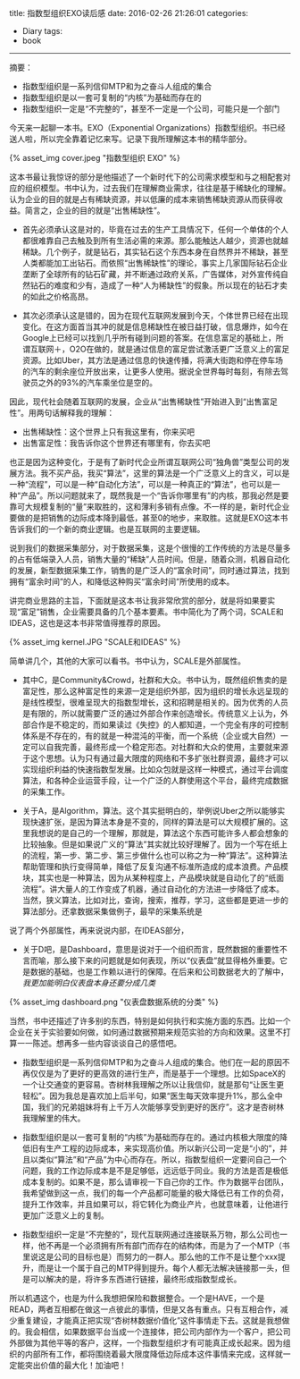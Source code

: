 title: 指数型组织EXO读后感
date: 2016-02-26 21:26:01
categories:
- Diary
tags:
- book
---
摘要：

+	指数型组织是一系列信仰MTP和为之奋斗人组成的集合
+	指数型组织是以一套可复制的“内核”为基础而存在的
+	指数型组织一定是“不完整的”，甚至不一定是一个公司，可能只是一个部门


今天来一起聊一本书。EXO（Exponential Organizations）指数型组织。书已经送人啦，所以完全靠着记忆来写。记录下我所理解这本书的精华部分。

{% asset_img cover.jpeg "指数型组织 EXO" %}

这本书最让我惊讶的部分是他描述了一个新时代下的公司需求模型和与之相配套对应的组织模型。书中认为，过去我们在理解商业需求，往往是基于稀缺化的理解。认为企业的目的就是占有稀缺资源，并以低廉的成本来销售稀缺资源从而获得收益。简言之，企业的目的就是“出售稀缺性”。

+	首先必须承认这是对的，毕竟在过去的生产工具情况下，任何一个单体的个人都很难靠自己去触及到所有生活必需的来源。那么能触达人越少，资源也就越稀缺。几个例子，就是钻石，其实钻石这个东西本身在自然界并不稀缺，甚至人类都能加工出钻石。而依照“出售稀缺性”的理论，事实上几家国际钻石企业垄断了全球所有的钻石矿藏，并不断通过政府关系，广告媒体，对外宣传纯自然钻石的难度和少有，造成了一种“人为稀缺性”的假象。所以现在的钻石才卖的如此之价格高昂。

+	其次必须承认这是错的，因为在现代互联网发展到今天，个体世界已经在出现变化。在这方面首当其冲的就是信息稀缺性在被日益打破，信息爆炸，如今在Google上已经可以找到几乎所有碰到问题的答案。在信息富足的基础上，所谓互联网＋，O2O在做的，就是通过信息的富足尝试激活更广泛意义上的富足资源。比如Uber，其方法是通过信息的快速传播，将满大街跑和停在停车场的汽车的剩余座位开放出来，让更多人使用。据说全世界每时每刻，有除去驾驶员之外的93%的汽车乘坐位是空的。

因此，现代社会随着互联网的发展，企业从“出售稀缺性”开始进入到“出售富足性”。用两句话解释我的理解：

*	出售稀缺性：这个世界上只有我这里有，你来买吧
*	出售富足性：我告诉你这个世界还有哪里有，你去买吧

也正是因为这种变化，于是有了新时代企业所谓互联网公司“独角兽”类型公司的发展方法。我不买产品，我买“算法”，这里的算法是一个广泛意义上的含义，可以是一种“流程”，可以是一种“自动化方法”，可以是一种真正的“算法”，也可以是一种“产品”。所以问题就来了，既然我是一个“告诉你哪里有”的内核，那我必然是要靠可大规模复制的“量”来取胜的，这和薄利多销有点像。不一样的是，新时代企业要做的是把销售的边际成本降到最低，甚至0的地步，来取胜。这就是EXO这本书告诉我们的一个新的商业逻辑。也是互联网的主要逻辑。

说到我们的数据采集部分，对于数据采集，这是个很慢的工作传统的方法是尽量多的占有低端录入人员，销售大量的“稀缺”人员时间。但是，随着众测，机器自动化的发展，新型数据采集工作，销售的是广泛人的“富余时间”，同时通过算法，找到拥有“富余时间”的人，和降低这种购买“富余时间”所使用的成本。

讲完商业思路的主旨，下面就是这本书让我非常欣赏的部分，就是将如果要实现“富足”销售，企业需要具备的几个基本要素。书中简化为了两个词，SCALE和IDEAS，这也是这本书非常值得推荐的原因。

{% asset_img kernel.JPG "SCALE和IDEAS" %}

简单讲几个，其他的大家可以看书。书中认为，SCALE是外部属性。

+	其中C，是Community&Crowd，社群和大众。书中认为，既然组织售卖的是富足性，那么这种富足性的来源一定是组织外部，因为组织的增长永远呈现的是线性模型，很难呈现大的指数型增长，这和招聘是相关的。因为优秀的人员是有限的，所以就需要广泛的通过外部合作来创造增长。传统意义上认为，外部合作是不稳定的，而如果读过《失控》的人都知道，一个完全有序的可控制体系是不存在的，有的就是一种混沌的平衡，而一个系统（企业或大自然）一定可以自我完善，最终形成一个稳定形态。对社群和大众的使用，主要就来源于这个思想。认为只有通过最大限度的网络和不多扩张社群资源，最终才可以实现组织利益的快速指数型发展。比如众包就是这样一种模式，通过平台调度算法，和各种企业运营手段，让一个广泛的人群使用这个平台，最终完成数据的采集工作。

+	关于A，是Algorithm，算法。这个其实挺明白的，举例说Uber之所以能够实现快速扩张，是因为算法本身是不变的，同样的算法是可以大规模扩展的。这里我想说的是自己的一个理解，那就是，算法这个东西可能许多人都会想象的比较抽象。但是如果说广义的“算法”其实就比较好理解了。因为一个写在纸上的流程，第一步、第二步、第三步做什么也可以称之为一种“算法”。这种算法帮助管理和执行变得简单，降低了反复沟通不标准所造成的成本浪费。产品模块，其实也是一种算法，因为从某种程度上，产品模块就是自动化了的“纸面流程”。讲大量人的工作变成了机器，通过自动化的方法进一步降低了成本。当然，狭义算法，比如对比，查询，搜索，推荐，学习，这些都是更进一步的算法部分。还拿数据采集做例子，最早的采集系统是

说了两个外部属性，再来说说内部，在IDEAS部分，

+	关于D吧，是Dashboard，意思是说对于一个组织而言，既然数据的重要性不言而喻，那么接下来的问题就是如何表现，所以“仪表盘”就显得格外重要。它是数据的基础，也是工作赖以进行的保障。在后来和公司数据老大的了解中，*我更加能明白仪表盘本身还要分成几类*

{% asset_img dashboard.png "仪表盘数据系统的分类" %}

当然，书中还描述了许多别的东西，特别是如何执行和实施方面的东西。比如一个企业在关于实验要如何做，如何通过数据预期来规范实验的方向和效果。这里不打算一一陈述。想再多一些内容谈谈自己的感悟吧。

+	指数型组织是一系列信仰MTP和为之奋斗人组成的集合。他们在一起的原因不再仅仅是为了更好的更高效的进行生产，而是基于一个理想。比如SpaceX的一个让交通变的更容易。杏树林我理解之所以让我信仰，就是那句“让医生更轻松”。因为我总是喜欢加上后半句，如果“医生每天效率提升1%，那么全中国，我们的兄弟姐妹将有上千万人次能够享受到更好的医疗”。这才是杏树林我理解里的伟大。

+	指数型组织是以一套可复制的“内核”为基础而存在的。通过内核极大限度的降低旧有生产工程的边际成本，来实现高价值。所以新兴公司一定是“小的”，并且以类似“算法”和“产品”为中心而存在。所以，指数型组织一定要问自己一个问题，我的工作边际成本是不是足够低，远远低于同业。我的方法是否是极低成本复制的。如果不是，那么请审视一下自己你的工作。作为数据平台团队，我希望做到这一点，我们的每一个产品都可能量的极大降低已有工作的负荷，提升工作效率，并且如果可以，将它转化为商业产片，也就意味着，让他进行更加广泛意义上的复制。

+	指数型组织一定是“不完整的”，现代互联网通过连接联系万物，那么公司也一样，他不再是一个必须拥有所有部门而存在的结构体，而是为了一个MTP（书里说这是公司的目标也是）而努力的一群人。那么他的工作不是让整个xxx提升，而是让一个属于自己的MTP得到提升。每个人都无法解决链接那一头，但是可以解决的是，将许多东西进行链接，最终形成指数型成长。

所以机遇这个，也是为什么我想把保险和数据整合。一个是HAVE，一个是READ，两者互相都在做这一点彼此的事情，但是又各有重点。只有互相合作，减少重复建设，才能真正把实现“杏树林数据价值化”这件事情走下去。这就是我想做的。我会相信，如果数据平台当成一个连接体，把公司内部作为一个客户，把公司外部做为其他平等的客户，这样，一个指数型组织才有可能真正成长起来。因为组织的内部所有工作，都将围绕着最大限度降低边际成本这件事情来完成，这样就一定能突出价值的最大化！加油吧！

